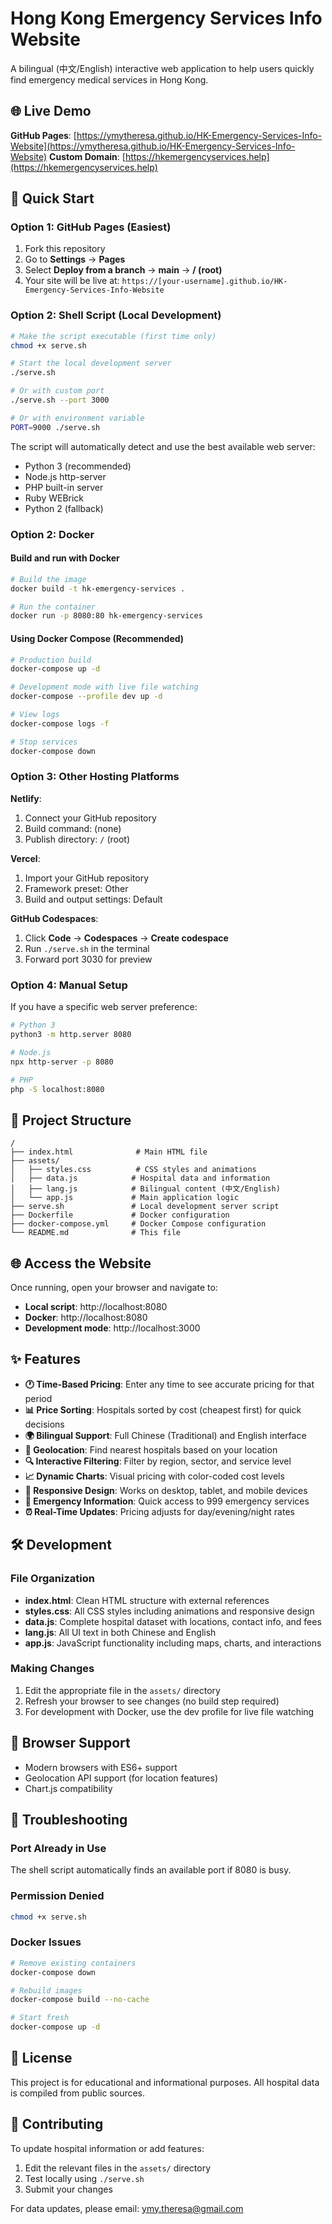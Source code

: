 # Hong Kong Emergency Services Info Website

A bilingual (中文/English) interactive web application to help users quickly find emergency medical services in Hong Kong.

## 🌐 Live Demo

**GitHub Pages**: [https://ymytheresa.github.io/HK-Emergency-Services-Info-Website](https://ymytheresa.github.io/HK-Emergency-Services-Info-Website)
**Custom Domain**: [https://hkemergencyservices.help](https://hkemergencyservices.help)

## 🚀 Quick Start

### Option 1: GitHub Pages (Easiest)
1. Fork this repository
2. Go to **Settings** → **Pages**
3. Select **Deploy from a branch** → **main** → **/ (root)**
4. Your site will be live at: `https://[your-username].github.io/HK-Emergency-Services-Info-Website`

### Option 2: Shell Script (Local Development)
```bash
# Make the script executable (first time only)
chmod +x serve.sh

# Start the local development server
./serve.sh

# Or with custom port
./serve.sh --port 3000

# Or with environment variable
PORT=9000 ./serve.sh
```

The script will automatically detect and use the best available web server:
- Python 3 (recommended)
- Node.js http-server
- PHP built-in server
- Ruby WEBrick
- Python 2 (fallback)

### Option 2: Docker

#### Build and run with Docker
```bash
# Build the image
docker build -t hk-emergency-services .

# Run the container
docker run -p 8080:80 hk-emergency-services
```

#### Using Docker Compose (Recommended)
```bash
# Production build
docker-compose up -d

# Development mode with live file watching
docker-compose --profile dev up -d

# View logs
docker-compose logs -f

# Stop services
docker-compose down
```

### Option 3: Other Hosting Platforms

**Netlify**:
1. Connect your GitHub repository
2. Build command: (none)
3. Publish directory: `/` (root)

**Vercel**:
1. Import your GitHub repository  
2. Framework preset: Other
3. Build and output settings: Default

**GitHub Codespaces**:
1. Click **Code** → **Codespaces** → **Create codespace**
2. Run `./serve.sh` in the terminal
3. Forward port 3030 for preview

### Option 4: Manual Setup
If you have a specific web server preference:

```bash
# Python 3
python3 -m http.server 8080

# Node.js
npx http-server -p 8080

# PHP
php -S localhost:8080
```

## 📁 Project Structure

```
/
├── index.html              # Main HTML file
├── assets/
│   ├── styles.css          # CSS styles and animations
│   ├── data.js            # Hospital data and information
│   ├── lang.js            # Bilingual content (中文/English)
│   └── app.js             # Main application logic
├── serve.sh               # Local development server script
├── Dockerfile             # Docker configuration
├── docker-compose.yml     # Docker Compose configuration
└── README.md              # This file
```

## 🌐 Access the Website

Once running, open your browser and navigate to:
- **Local script**: http://localhost:8080
- **Docker**: http://localhost:8080
- **Development mode**: http://localhost:3000

## ✨ Features

- **🕐 Time-Based Pricing**: Enter any time to see accurate pricing for that period
- **📊 Price Sorting**: Hospitals sorted by cost (cheapest first) for quick decisions
- **🌍 Bilingual Support**: Full Chinese (Traditional) and English interface
- **📍 Geolocation**: Find nearest hospitals based on your location  
- **🔍 Interactive Filtering**: Filter by region, sector, and service level
- **📈 Dynamic Charts**: Visual pricing with color-coded cost levels
- **📱 Responsive Design**: Works on desktop, tablet, and mobile devices
- **🚨 Emergency Information**: Quick access to 999 emergency services
- **⏰ Real-Time Updates**: Pricing adjusts for day/evening/night rates

## 🛠 Development

### File Organization
- **index.html**: Clean HTML structure with external references
- **styles.css**: All CSS styles including animations and responsive design
- **data.js**: Complete hospital dataset with locations, contact info, and fees
- **lang.js**: All UI text in both Chinese and English
- **app.js**: JavaScript functionality including maps, charts, and interactions

### Making Changes
1. Edit the appropriate file in the `assets/` directory
2. Refresh your browser to see changes (no build step required)
3. For development with Docker, use the dev profile for live file watching

## 📱 Browser Support

- Modern browsers with ES6+ support
- Geolocation API support (for location features)
- Chart.js compatibility

## 🔧 Troubleshooting

### Port Already in Use
The shell script automatically finds an available port if 8080 is busy.

### Permission Denied
```bash
chmod +x serve.sh
```

### Docker Issues
```bash
# Remove existing containers
docker-compose down

# Rebuild images
docker-compose build --no-cache

# Start fresh
docker-compose up -d
```

## 📄 License

This project is for educational and informational purposes. All hospital data is compiled from public sources.

## 🤝 Contributing

To update hospital information or add features:
1. Edit the relevant files in the `assets/` directory
2. Test locally using `./serve.sh`
3. Submit your changes

For data updates, please email: ymy.theresa@gmail.com